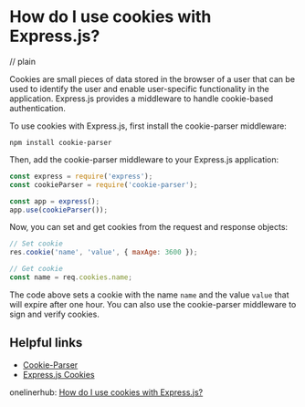 # How do I use cookies with Express.js?
// plain

Cookies are small pieces of data stored in the browser of a user that can be used to identify the user and enable user-specific functionality in the application. Express.js provides a middleware to handle cookie-based authentication.

To use cookies with Express.js, first install the cookie-parser middleware:

```
npm install cookie-parser
```

Then, add the cookie-parser middleware to your Express.js application:

```javascript
const express = require('express');
const cookieParser = require('cookie-parser');

const app = express();
app.use(cookieParser());
```

Now, you can set and get cookies from the request and response objects:

```javascript
// Set cookie
res.cookie('name', 'value', { maxAge: 3600 });

// Get cookie
const name = req.cookies.name;
```

The code above sets a cookie with the name `name` and the value `value` that will expire after one hour. You can also use the cookie-parser middleware to sign and verify cookies.

## Helpful links

- [Cookie-Parser](https://www.npmjs.com/package/cookie-parser)
- [Express.js Cookies](https://expressjs.com/en/resources/middleware/cookie-parser.html)

onelinerhub: [How do I use cookies with Express.js?](https://onelinerhub.com/expressjs/how-do-i-use-cookies-with-express-js)